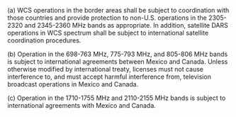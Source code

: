 (a) WCS operations in the border areas shall be subject to coordination with those countries and provide protection to non-U.S. operations in the 2305-2320 and 2345-2360 MHz bands as appropriate. In addition, satellite DARS operations in WCS spectrum shall be subject to international satellite coordination procedures.

(b) Operation in the 698-763 MHz, 775-793 MHz, and 805-806 MHz bands is subject to international agreements between Mexico and Canada. Unless otherwise modified by international treaty, licenses must not cause interference to, and must accept harmful interference from, television broadcast operations in Mexico and Canada.

(c) Operation in the 1710-1755 MHz and 2110-2155 MHz bands is subject to international agreements with Mexico and Canada.

